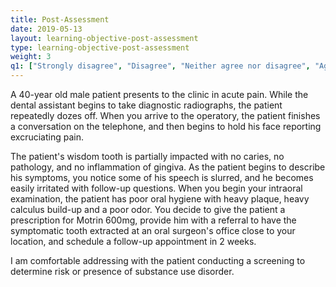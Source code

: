 ```yaml
---
title: Post-Assessment 
date: 2019-05-13
layout: learning-objective-post-assessment
type: learning-objective-post-assessment
weight: 3
q1: ["Strongly disagree", "Disagree", "Neither agree nor disagree", "Agree", "Strongly agree"]
---
```

A 40-year old male patient presents to the clinic in acute pain. While the
dental assistant begins to take diagnostic radiographs, the patient repeatedly
dozes off. When you arrive to the operatory, the patient finishes a conversation
on the telephone, and then begins to hold his face reporting excruciating pain.

The patient's wisdom tooth is partially impacted with no caries, no pathology, and
no inflammation of gingiva. As the patient begins to describe his symptoms, you
notice some of his speech is slurred, and he becomes easily irritated with
follow-up questions. When you begin your intraoral examination, the patient has
poor oral hygiene with heavy plaque, heavy calculus build-up and a poor odor.
You decide to give the patient a prescription for Motrin 600mg, provide him
with a referral to have the symptomatic tooth extracted at an oral surgeon's
office close to your location, and schedule a follow-up appointment in 2 weeks.

I am comfortable addressing with the patient conducting a screening to
determine risk or presence of substance use disorder.

